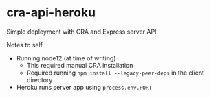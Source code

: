 # cra-api-heroku
Simple deployment with CRA and Express server API

Notes to self
- Running node12 (at time of writing)
  - This required manual CRA installation
  - Required running `npm install --legacy-peer-deps` in the client directory
- Heroku runs server app using `process.env.PORT`